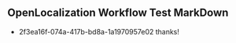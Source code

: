 ## OpenLocalization Workflow Test MarkDown
* 2f3ea16f-074a-417b-bd8a-1a1970957e02 thanks!

<!--HONumber=Jul16_HO4-->



